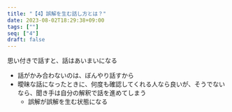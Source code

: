 ```yaml
---
title: "【4】誤解を生む話し方とは？"
date: 2023-08-02T18:29:38+09:00
tags: [""]
seq: ["4"]
draft: false
---
```


思い付きで話すと、話はあいまいになる
- 話がかみ合わないのは、ぼんやり話すから
- 曖昧な話になったときに、何度も確認してくれる人なら良いが、そうでないなら、聞き手は自分の解釈で話を進めてしまう
  - 誤解が誤解を生む状態になる
  